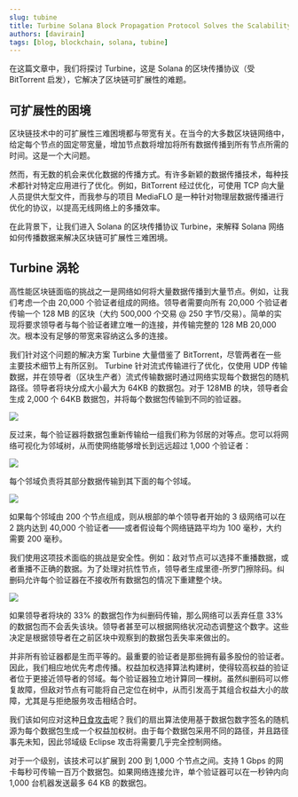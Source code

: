 ```yaml
---
slug: tubine
title: Turbine Solana Block Propagation Protocol Solves the Scalability Trilemma
authors: [davirain]
tags: [blog, blockchain, solana, tubine]
---
```


在这篇文章中，我们将探讨 Turbine，这是 Solana 的区块传播协议（受 BitTorrent 启发），它解决了区块链可扩展性的难题。

## 可扩展性的困境

区块链技术中的可扩展性三难困境都与带宽有关。在当今的大多数区块链网络中，给定每个节点的固定带宽量，增加节点数将增加将所有数据传播到所有节点所需的时间。这是一个大问题。

然而，有无数的机会来优化数据的传播方式。有许多新颖的数据传播技术，每种技术都针对特定应用进行了优化。例如，BitTorrent 经过优化，可使用 TCP 向大量人员提供大型文件，而我参与的项目 MediaFLO 是一种针对物理层数据传播进行优化的协议，以提高无线网络上的多播效率。

在此背景下，让我们进入 Solana 的区块传播协议 Turbine，来解释 Solana 网络如何传播数据来解决区块链可扩展性三难困境。

## Turbine 涡轮

高性能区块链面临的挑战之一是网络如何将大量数据传播到大量节点。例如，让我们考虑一个由 20,000 个验证者组成的网络。领导者需要向所有 20,000 个验证者传输一个 128 MB 的区块（大约 500,000 个交易 @ 250 字节/交易）。简单的实现将要求领导者与每个验证者建立唯一的连接，并传输完整的 128 MB 20,000 次。根本没有足够的带宽来容纳这么多的连接。

我们针对这个问题的解决方案 Turbine 大量借鉴了 BitTorrent，尽管两者在一些主要技术细节上有所区别。 Turbine 针对流式传输进行了优化，仅使用 UDP 传输数据，并在领导者（区块生产者）流式传输数据时通过网络实现每个数据包的随机路径。领导者将块分成大小最大为 64KB 的数据包。对于 128MB 的块，领导者会生成 2,000 个 64KB 数据包，并将每个数据包传输到不同的验证器。

![](https://miro.medium.com/v2/resize:fit:2000/format:webp/1*IuaWcY17zIdSTB-g8Sd4TA.jpeg)

反过来，每个验证器将数据包重新传输给一组我们称为邻居的对等点。您可以将网络可视化为邻域树，从而使网络能够增长到远远超过 1,000 个验证者：


![](https://miro.medium.com/v2/resize:fit:2000/format:webp/1*pTDMBLbXEKQxfMmSgLEfHg.jpeg)

每个邻域负责将其部分数据传输到其下面的每个邻域。

![](https://miro.medium.com/v2/resize:fit:2000/format:webp/1*vZYagCC7O6SJJcSgGuBfrQ.jpeg)

如果每个邻域由 200 个节点组成，则从根部的单个领导者开始的 3 级网络可以在 2 跳内达到 40,000 个验证者——或者假设每个网络链路平均为 100 毫秒，大约需要 200 毫秒。



我们使用这项技术面临的挑战是安全性。例如：敌对节点可以选择不重播数据，或者重播不正确的数据。为了处理对抗性节点，领导者生成里德-所罗门擦除码。纠删码允许每个验证器在不接收所有数据包的情况下重建整个块。

![](https://miro.medium.com/v2/resize:fit:2000/format:webp/1*lK2hV3_GFtiUlwA0mscdRA.jpeg)

如果领导者将块的 33% 的数据包作为纠删码传输，那么网络可以丢弃任意 33% 的数据包而不会丢失该块。领导者甚至可以根据网络状况动态调整这个数字。这些决定是根据领导者在之前区块中观察到的数据包丢失率来做出的。

并非所有验证器都是生而平等的。最重要的验证者是那些拥有最多股份的验证者。因此，我们相应地优先考虑传播。权益加权选择算法构建树，使得较高权益的验证者位于更接近领导者的邻域。每个验证器独立地计算同一棵树。虽然纠删码可以修复故障，但敌对节点有可能将自己定位在树中，从而引发高于其组合权益大小的故障，尤其是与拒绝服务攻击相结合时。

我们该如何应对这种[日食攻击](https://www.radixdlt.com/blog/what-is-an-eclipse-attack)呢？我们的扇出算法使用基于数据包数字签名的随机源为每个数据包生成一个权益加权树。由于每个数据包采用不同的路径，并且路径事先未知，因此邻域级 Eclipse 攻击将需要几乎完全控制网络。

对于一个级别，该技术可以扩展到 200 到 1,000 个节点之间。支持 1 Gbps 的网卡每秒可传输一百万个数据包。如果网络连接允许，单个验证器可以在一秒钟内向 1,000 台机器发送最多 64 KB 的数据包。
